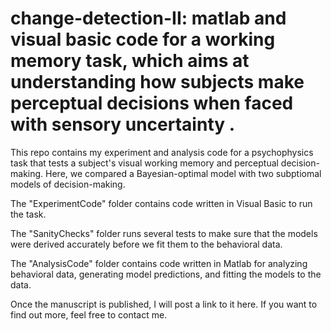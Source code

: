 # change-detection-II: matlab and visual basic code for a working memory task, which aims at understanding how subjects make perceptual decisions when faced with sensory uncertainty . 

This repo contains my experiment and analysis code for a psychophysics task that tests a subject's visual working memory and perceptual decision-making. Here, we compared a Bayesian-optimal model with two subptiomal models of decision-making.

The "ExperimentCode" folder contains code written in Visual Basic to run the task. 

The "SanityChecks" folder runs several tests to make sure that the models were derived accurately before we fit them to the behavioral data. 

The "AnalysisCode" folder contains code written in Matlab for analyzing behavioral data, generating model predictions, and fitting the models to the data.

Once the manuscript is published, I will post a link to it here. If you want to find out more, feel free to contact me. 
